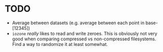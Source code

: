 # TODO
- Average between datasets (e.g. average between each point in base-\[12345\])
- `iozone` _really_ likes to read and write zeroes. This is obviously not very good
  when comparing compressed vs non-compressed filesystems. Find a way to randomize
  it at least somewhat.
